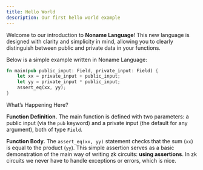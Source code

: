 ```yaml
---
title: Hello World
description: Our first hello world example
---
```


Welcome to our introduction to **Noname Language**! This new language is designed with clarity and simplicity in mind, allowing you to clearly distinguish between public and private data in your functions.

Below is a simple example written in Noname Language:

```rust
fn main(pub public_input: Field, private_input: Field) {
    let xx = private_input + public_input;
    let yy = private_input * public_input;
    assert_eq(xx, yy);
}
```

What’s Happening Here?

**Function Definition.** The main function is defined with two parameters: a public input (via the `pub` keyword) and a private input (the default for any argument), both of type `Field`.

**Function Body.** The `assert_eq(xx, yy)` statement checks that the sum (`xx`) is equal to the product (`yy`). This simple assertion serves as a basic demonstration of the main way of writing zk circuits: **using assertions**. In zk circuits we never have to handle exceptions or errors, which is nice.
